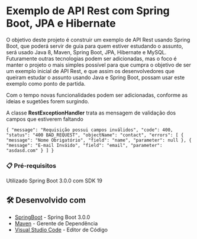# Exemplo de API Rest com Spring Boot, JPA e Hibernate

O objetivo deste projeto é construir um exemplo de API Rest usando Spring Boot, que poderá servir de guia para quem estiver estudando o assunto, será usado Java 8, Maven, Spring Boot, JPA, Hibernate e MySQL. Futuramente outras tecnologias podem ser adicionadas, mas o foco é manter o projeto o mais simples possível para que cumpra o objetivo de ser um exemplo inicial de API Rest, e que assim os desenvolvedores que queiram estudar o assunto usando Java e Spring Boot, possam usar este exemplo como ponto de partida.

Com o tempo novas funcionalidades podem ser adicionadas, conforme as ideias e sugetões forem surgindo.

A classe **RestExceptionHandler** trata as mensagem de validação dos campos que estiverem faltando

`` {
	"message": "Requisição possui campos inválidos",
	"code": 400,
	"status": "400 BAD_REQUEST",
	"objectName": "contact",
	"errors": [
		{
			"message": "Nome Obrigatório",
			"field": "name",
			"parameter": null
		},
		{
			"message": "E-mail Inváido",
			"field": "email",
			"parameter": "asdasd.com"
		}
	]
} ``

### 📋 Pré-requisitos

Utilizado Spring Boot 3.0.0 com SDK 19


## 🛠️ Desenvolvido com

* [SpringBoot](https://spring.io/projects/spring-boot) - Spring Boot 3.0.0
* [Maven](https://maven.apache.org/) - Gerente de Dependência
* [Visual Studio Code](https://code.visualstudio.com/) - Editor de Código 
